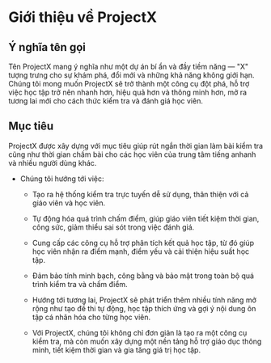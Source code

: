 # Giới thiệu về ProjectX
## Ý nghĩa tên gọi
Tên ProjectX mang ý nghĩa như một dự án bí ẩn và đầy tiềm năng — "X" tượng trưng cho sự khám phá, đổi mới và những khả năng không giới hạn. Chúng tôi mong muốn ProjectX sẽ trở thành một công cụ đột phá, hỗ trợ việc học tập trở nên nhanh hơn, hiệu quả hơn và thông minh hơn, mở ra tương lai mới cho cách thức kiểm tra và đánh giá học viên.

## Mục tiêu
ProjectX được xây dựng với mục tiêu giúp rút ngắn thời gian làm bài kiểm tra cũng như thời gian chấm bài cho các học viên của trung tâm tiếng anhanh và nhiều người dùng khác.
- Chúng tôi hướng tới việc:

    + Tạo ra hệ thống kiểm tra trực tuyến dễ sử dụng, thân thiện với cả giáo viên và học viên.

    + Tự động hóa quá trình chấm điểm, giúp giáo viên tiết kiệm thời gian, công sức, giảm thiểu sai sót trong việc đánh giá.

    + Cung cấp các công cụ hỗ trợ phân tích kết quả học tập, từ đó giúp học viên nhận ra điểm mạnh, điểm yếu và cải thiện hiệu suất học tập.

    + Đảm bảo tính minh bạch, công bằng và bảo mật trong toàn bộ quá trình kiểm tra và chấm điểm.

    + Hướng tới tương lai, ProjectX sẽ phát triển thêm nhiều tính năng mở rộng như tạo đề thi tự động, học tập thích ứng và gợi ý nội dung ôn tập cá nhân hóa cho từng học viên.

    + Với ProjectX, chúng tôi không chỉ đơn giản là tạo ra một công cụ kiểm tra, mà còn muốn xây dựng một nền tảng hỗ trợ giáo dục thông minh, tiết kiệm thời gian và gia tăng giá trị học tập.
